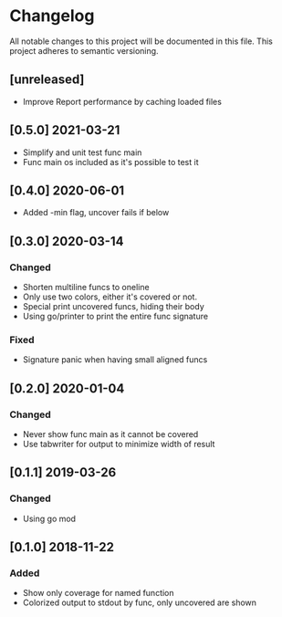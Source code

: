 # Changelog

All notable changes to this project will be documented in this file.
This project adheres to semantic versioning.

## [unreleased]

- Improve Report performance by caching loaded files

## [0.5.0] 2021-03-21

- Simplify and unit test func main
- Func main os included as it's possible to test it

## [0.4.0] 2020-06-01

- Added -min flag, uncover fails if below

## [0.3.0] 2020-03-14
### Changed

- Shorten multiline funcs to oneline
- Only use two colors, either it's covered or not.
- Special print uncovered funcs, hiding their body
- Using go/printer to print the entire func signature

### Fixed

- Signature panic when having small aligned funcs

## [0.2.0] 2020-01-04
### Changed

- Never show func main as it cannot be covered
- Use tabwriter for output to minimize width of result

## [0.1.1] 2019-03-26
### Changed

- Using go mod

## [0.1.0] 2018-11-22
### Added

- Show only coverage for named function
- Colorized output to stdout by func, only uncovered are shown
